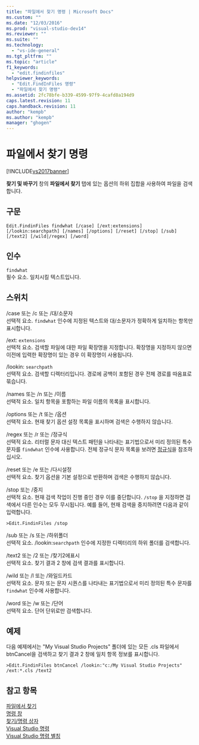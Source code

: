 ```yaml
---
title: "파일에서 찾기 명령 | Microsoft Docs"
ms.custom: ""
ms.date: "12/03/2016"
ms.prod: "visual-studio-dev14"
ms.reviewer: ""
ms.suite: ""
ms.technology: 
  - "vs-ide-general"
ms.tgt_pltfrm: ""
ms.topic: "article"
f1_keywords: 
  - "edit.findinfiles"
helpviewer_keywords: 
  - "Edit.FindInFiles 명령"
  - "파일에서 찾기 명령"
ms.assetid: 2fc78bfe-b339-4599-97f9-4cafd8a194d9
caps.latest.revision: 11
caps.handback.revision: 11
author: "kempb"
ms.author: "kempb"
manager: "ghogen"
---
```

# 파일에서 찾기 명령
[!INCLUDE[vs2017banner](../../code-quality/includes/vs2017banner.md)]

**찾기 및 바꾸기** 창의 **파일에서 찾기** 탭에 있는 옵션의 하위 집합을 사용하여 파일을 검색합니다.  
  
## 구문  
  
```  
Edit.FindinFiles findwhat [/case] [/ext:extensions]  
[/lookin:searchpath] [/names] [/options] [/reset] [/stop] [/sub]  
[/text2] [/wild|/regex] [/word]  
```  
  
## 인수  
 `findwhat`  
 필수 요소.  일치시킬 텍스트입니다.  
  
## 스위치  
 \/case 또는 \/c 또는 \/대\/소문자  
 선택적 요소.  `findwhat` 인수에 지정된 텍스트와 대\/소문자가 정확하게 일치하는 항목만 표시합니다.  
  
 \/ext: `extensions`  
 선택적 요소.  검색할 파일에 대한 파일 확장명을 지정합니다.  확장명을 지정하지 않으면 이전에 입력한 확장명이 있는 경우 이 확장명이 사용됩니다.  
  
 \/lookin: `searchpath`  
 선택적 요소.  검색할 디렉터리입니다.  경로에 공백이 포함된 경우 전체 경로를 따옴표로 묶습니다.  
  
 \/names 또는 \/n 또는 \/이름  
 선택적 요소.  일치 항목을 포함하는 파일 이름의 목록을 표시합니다.  
  
 \/options 또는 \/t 또는 \/옵션  
 선택적 요소.  현재 찾기 옵션 설정 목록을 표시하며 검색은 수행하지 않습니다.  
  
 \/regex 또는 \/r 또는 \/정규식  
 선택적 요소.  리터럴 문자 대신 텍스트 패턴을 나타내는 표기법으로서 미리 정의된 특수 문자를 `findwhat` 인수에 사용합니다.  전체 정규식 문자 목록을 보려면 [정규식](../../ide/using-regular-expressions-in-visual-studio.md)을 참조하십시오.  
  
 \/reset 또는 \/e 또는 \/다시설정  
 선택적 요소.  찾기 옵션을 기본 설정으로 반환하며 검색은 수행하지 않습니다.  
  
 \/stop 또는 \/중지  
 선택적 요소.  현재 검색 작업이 진행 중인 경우 이를 중단합니다.  `/stop` 을 지정하면 검색에서 다른 인수는 모두 무시됩니다.  예를 들어, 현재 검색을 중지하려면 다음과 같이 입력합니다.  
  
```  
>Edit.FindinFiles /stop  
```  
  
 \/sub 또는 \/s 또는 \/하위폴더  
 선택적 요소.  \/lookin:`searchpath` 인수에 지정한 디렉터리의 하위 폴더를 검색합니다.  
  
 \/text2 또는 \/2 또는 \/찾기2에표시  
 선택적 요소.  찾기 결과 2 창에 검색 결과를 표시합니다.  
  
 \/wild 또는 \/l 또는 \/와일드카드  
 선택적 요소.  문자 또는 문자 시퀀스를 나타내는 표기법으로서 미리 정의된 특수 문자를 `findwhat` 인수에 사용합니다.  
  
 \/word 또는 \/w 또는 \/단어  
 선택적 요소.  단어 단위로만 검색합니다.  
  
## 예제  
 다음 예제에서는 "My Visual Studio Projects" 폴더에 있는 모든 .cls 파일에서 btnCancel을 검색하고 찾기 결과 2 창에 일치 항목 정보를 표시합니다.  
  
```  
>Edit.FindinFiles btnCancel /lookin:"c:/My Visual Studio Projects" /ext:*.cls /text2  
```  
  
## 참고 항목  
 [파일에서 찾기](../../ide/find-in-files.md)   
 [명령 창](../../ide/reference/command-window.md)   
 [찾기\/명령 상자](../../ide/find-command-box.md)   
 [Visual Studio 명령](../../ide/reference/visual-studio-commands.md)   
 [Visual Studio 명령 별칭](../../ide/reference/visual-studio-command-aliases.md)